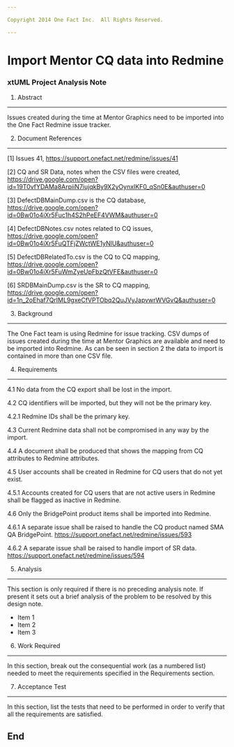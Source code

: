 ```yaml
---

Copyright 2014 One Fact Inc.  All Rights Reserved.

---
```


# Import Mentor CQ data into Redmine
### xtUML Project Analysis Note


1. Abstract
-----------
Issues created during the time at Mentor Graphics need to be imported into
the One Fact Redmine issue tracker.

2. Document References
----------------------
[1] Issues 41, https://support.onefact.net/redmine/issues/41

[2] CQ and SR Data, notes when the CSV files were created,
 https://drive.google.com/open?id=19T0vfYDAMa8ArpiiN7iujqkBy9X2yOynxIKF0_qSn0E&authuser=0

[3] DefectDBMainDump.csv is the CQ database,
 https://drive.google.com/open?id=0Bw01o4iXr5Fuc1h4S2hPeEF4VWM&authuser=0

[4] DefectDBNotes.csv notes related to CQ issues,
 https://drive.google.com/open?id=0Bw01o4iXr5FuQTFjZWctWE1yNlU&authuser=0

[5] DefectDBRelatedTo.csv is the CQ to CQ mapping,
 https://drive.google.com/open?id=0Bw01o4iXr5FuWmZyeUpFbzQtVFE&authuser=0

[6] SRDBMainDump.csv is the SR to CQ mapping,
 https://drive.google.com/open?id=1n_2oEhaf7QrIML9gxeCfVPTObq2QuJVyJapvwrWVGvQ&authuser=0

3. Background
-------------
The One Fact team is using Redmine for issue tracking.  CSV dumps of issues
created during the time at Mentor Graphics are available and need to be
imported into Redmine.  As can be seen in section 2 the data to import is
contained in more than one CSV file.

4. Requirements
---------------
4.1  No data from the CQ export shall be lost in the import.

4.2  CQ identifiers will be imported, but they will not be the primary key.

4.2.1  Redmine IDs shall be the primary key.

4.3  Current Redmine data shall not be compromised in any way by the import.

4.4  A document shall be produced that shows the mapping from CQ attributes to
 Redmine attributes.

4.5  User accounts shall be created in Redmine for CQ users that do not yet exist.

4.5.1  Accounts created for CQ users that are not active users in Redmine shall
 be flagged as inactive in Redmine.

4.6  Only the BridgePoint product items shall be imported into Redmine.

4.6.1  A separate issue shall be raised to handle the CQ product named SMA QA BridgePoint.
 https://support.onefact.net/redmine/issues/593

4.6.2 A separate issue shall be raised to handle import of SR data.  
 https://support.onefact.net/redmine/issues/594

5. Analysis
-----------
This section is only required if there is no preceding analysis note. If present
it sets out a brief analysis of the problem to be resolved by this design note.

* Item 1
* Item 2
* Item 3

6. Work Required
----------------
In this section, break out the consequential work (as a numbered list) needed
to meet the requirements specified in the Requirements section.

7. Acceptance Test
------------------
In this section, list the tests that need to be performed in order to
verify that all the requirements are satisfied.

End
---

